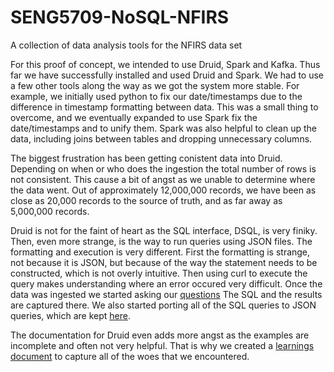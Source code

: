 # SENG5709-NoSQL-NFIRS
A collection of data analysis tools for the NFIRS data set

For this proof of concept, we intended to use Druid, Spark and Kafka. Thus far we have successfully installed and used Druid and Spark. We had to use a few other tools along the way as we got the system more stable. For example, we initially used python to fix our date/timestamps due to the difference in timestamp formatting between data. This was a small thing to overcome, and we eventually expanded to use Spark fix the date/timestamps and to unify them. Spark was also helpful to clean up the data, including joins between tables and dropping unnecessary columns.

The biggest frustration has been getting conistent data into Druid. Depending on when or who does the ingestion the total number of rows is not consistent. This cause a bit of angst as we unable to determine where the data went. Out of approximately 12,000,000 records, we have been as close as 20,000 records to the source of truth, and as far away as 5,000,000 records.  

Druid is not for the faint of heart as the SQL interface, DSQL, is very finiky. Then, even more strange, is the way to run queries using JSON files. The formatting and execution is very different. First the formatting is strange, not because it is JSON, but because of the way the statement needs to be constructed, which is not overly intuitive. Then using curl to execute the query makes understanding where an error occured very difficult. 
Once the data was ingested we started asking our [questions](https://github.com/sptowey/SENG5709-NoSQL-NFIRS/blob/master/analysis-questions.md)
The SQL and the results are captured there. We also started porting all of the SQL queries to JSON queries, which are kept [here](https://github.com/sptowey/SENG5709-NoSQL-NFIRS/tree/master/data/query).

The documentation for Druid even adds more angst as the examples are incomplete and often not very helpful. That is why we created a [learnings document](https://github.com/sptowey/SENG5709-NoSQL-NFIRS/blob/master/learnings.md) to capture all of the woes that we encountered. 
